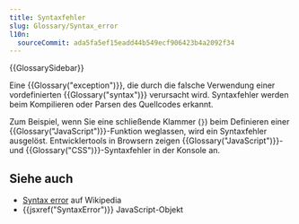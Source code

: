 ```yaml
---
title: Syntaxfehler
slug: Glossary/Syntax_error
l10n:
  sourceCommit: ada5fa5ef15eadd44b549ecf906423b4a2092f34
---
```


{{GlossarySidebar}}

Eine {{Glossary("exception")}}, die durch die falsche Verwendung einer vordefinierten {{Glossary("syntax")}} verursacht wird. Syntaxfehler werden beim Kompilieren oder Parsen des Quellcodes erkannt.

Zum Beispiel, wenn Sie eine schließende Klammer (`}`) beim Definieren einer {{Glossary("JavaScript")}}-Funktion weglassen, wird ein Syntaxfehler ausgelöst. Entwicklertools in Browsern zeigen {{Glossary("JavaScript")}}- und {{Glossary("CSS")}}-Syntaxfehler in der Konsole an.

## Siehe auch

- [Syntax error](https://en.wikipedia.org/wiki/Syntax_error) auf Wikipedia
- {{jsxref("SyntaxError")}} JavaScript-Objekt
